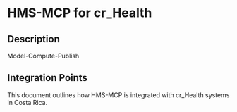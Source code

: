 # HMS-MCP for cr_Health

## Description

Model-Compute-Publish

## Integration Points

This document outlines how HMS-MCP is integrated with cr_Health systems in Costa Rica.
